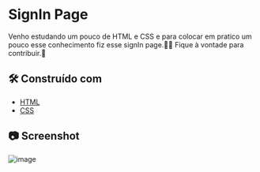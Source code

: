 # SignIn Page
 
Venho estudando um pouco de HTML e CSS e para colocar em pratico um pouco esse conhecimento fiz esse signIn page.:man_technologist:
Fique à vontade para contribuir.:metal:

## 🛠️ Construído com

* [HTML](https://www.w3schools.com/html/)
* [CSS](https://www.w3schools.com/css/)

## :camera: Screenshot
![image](https://github.com/txeira/SignIn_page/assets/49416424/fd7ece08-9e0b-465e-8837-d30103858e32)
